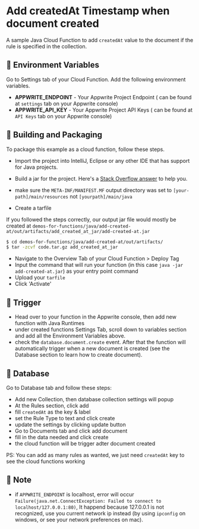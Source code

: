 # Add createdAt Timestamp when document created

A sample Java Cloud Function to add `createdAt` value to the document if the rule is specified in the collection.

## 📝 Environment Variables

Go to Settings tab of your Cloud Function. Add the following environment variables.

- **APPWRITE_ENDPOINT** - Your Appwrite Project Endpoint ( can be found at `settings` tab on your Appwrite console)
- **APPWRITE_API_KEY** - Your Appwrite Project API Keys ( can be found at `API Keys` tab on your Appwrite console)

## 🚀 Building and Packaging

To package this example as a cloud function, follow these steps.

- Import the project into IntelliJ, Eclipse or any other IDE that has support for Java projects.

- Build a jar for the project. Here's a [Stack Overflow answer](https://stackoverflow.com/questions/1082580/how-to-build-jars-from-intellij-properly) to help you.

- make sure the `META-INF/MANIFEST.MF` output directory was set to `[your-path]/main/resources` not `[yourpath]/main/java `

- Create a tarfile

If you followed the steps correctly, our output jar file would mostly be created at `demos-for-functions/java/add-created-at/out/artifacts/add_created_at_jar/add-created-at.jar`

```bash
$ cd demos-for-functions/java/add-created-at/out/artifacts/
$ tar -zcvf code.tar.gz add_created_at_jar
```

- Navigate to the Overview Tab of your Cloud Function > Deploy Tag
- Input the command that will run your function (in this case `java -jar add-created-at.jar`) as your entry point command
- Upload your `tarfile`
- Click 'Activate'

## 🎯 Trigger

- Head over to your function in the Appwrite console, then add new function with Java Runtimes
- under created functions Settings Tab, scroll down to variables section and add all the Environment Variables above.
- check the `database.document.create` event. After that the function will automatically trigger when a new document is created (see the Database section to learn how to create document).

## 💽 Database

Go to Database tab and follow these steps:

- Add new Collection, then database collection settings will popup
- At the Rules section, click add
- fill `createdAt` as the key & label
- set the Rule Type to text and click create
- update the settings by clicking update button
- Go to Documents tab and click add document
- fill in the data needed and click create
- the cloud function will be trigger adter document created

PS: You can add as many rules as wanted, we just need `createdAt` key to see the cloud functions working

## 📓 Note

- if `APPWRITE_ENDPOINT` is localhost, error will occur `Failure(java.net.ConnectException: Failed to connect to localhost/127.0.0.1:80)`, It happend because 127.0.0.1 is not recognized, use you current network ip instead (by using `ipconfig` on windows, or see your network preferences on mac).
